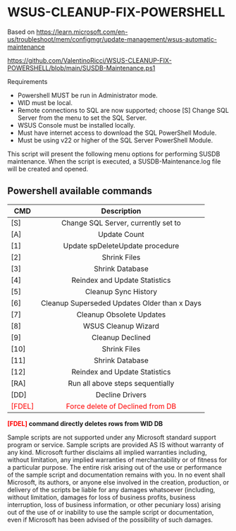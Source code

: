 # WSUS-CLEANUP-FIX-POWERSHELL

Based on
https://learn.microsoft.com/en-us/troubleshoot/mem/configmgr/update-management/wsus-automatic-maintenance

https://github.com/ValentinoRicci/WSUS-CLEANUP-FIX-POWERSHELL/blob/main/SUSDB-Maintenance.ps1

Requirements
* Powershell MUST be run in Administrator mode.
* WID must be local.
* Remote connections to SQL are now supported; choose [S] Change SQL Server from the menu to set the SQL Server.
* WSUS Console must be installed locally.
* Must have internet access to download the SQL PowerShell Module.
* Must be using v22 or higher of the SQL Server PowerShell Module.

This script will present the following menu options for performing SUSDB maintenance. When the script is executed, a SUSDB-Maintenance.log file will be created and opened.

## Powershell available commands

| CMD    | Description |
| ------ |:--------------------------------------------:|
| [S]    | Change SQL Server, currently set to |
| [A]    | Update Count| 
| [1]    | Update spDeleteUpdate procedure | 
| [2]    | Shrink Files | 
| [3]    | Shrink Database |
| [4]    | Reindex and Update Statistics |
| [5]    | Cleanup Sync History |
| [6]    | Cleanup Superseded Updates Older than x Days |
| [7]    | Cleanup Obsolete Updates |
| [8]    | WSUS Cleanup Wizard |
| [9]    | Cleanup Declined |
| [10]   | Shrink Files |
| [11]   | Shrink Database |
| [12]   | Reindex and Update Statistics |
| [RA]   | Run all above steps sequentially |
| [DD]   | Decline Drivers |
|<span style="color:red">[FDEL]</span> | <span style="color:red">Force delete of Declined from DB</span> |

**<span style="color:red">[FDEL]</span> command directly deletes rows from WID DB**

Sample scripts are not supported under any Microsoft standard support program or service. Sample scripts are provided AS IS without warranty of any kind.
Microsoft further disclaims all implied warranties including, without limitation, any implied warranties of merchantability or of fitness for a particular purpose.
The entire risk arising out of the use or performance of the sample script and documentation remains with you.
In no event shall Microsoft, its authors, or anyone else involved in the creation, production, or delivery of the scripts be liable for any damages whatsoever
(including, without limitation, damages for loss of business profits, business interruption, loss of business information, or other pecuniary loss) arising out of the use
of or inability to use the sample script or documentation, even if Microsoft has been advised of the possibility of such damages.

